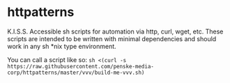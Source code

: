# httpatterns
K.I.S.S. Accessible sh scripts for automation via http, curl, wget, etc. These scripts are intended to be written with minimal dependencies and should work in any sh *nix type environment.

You can call a script like so: `sh <(curl -s https://raw.githubusercontent.com/penske-media-corp/httpatterns/master/vvv/build-me-vvv.sh)`
